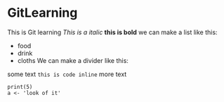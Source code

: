 # GitLearning
This is Git learning
*This is a italic*
**this is bold**
we can make a list like this:
* food
* drink
* cloths
We can make a divider like this:


some text `this is code inline` more text

```{r}
print(5)
a <- 'look of it'
```
